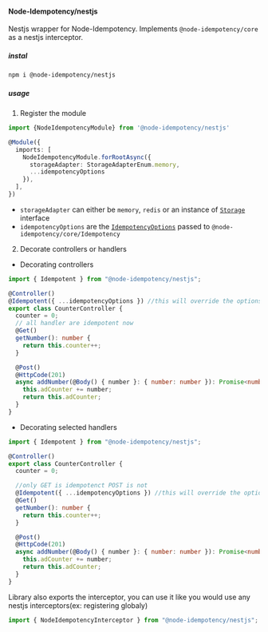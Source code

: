 #### Node-Idempotency/nestjs

Nestjs wrapper for Node-Idempotency.
Implements `@node-idempotency/core` as a nestjs interceptor.

##### instal

```bash
npm i @node-idempotency/nestjs
```

##### usage

1. Register the module

```ts
import {NodeIdempotencyModule} from '@node-idempotency/nestjs'

@Module({
  imports: [
    NodeIdempotencyModule.forRootAsync({
      storageAdapter: StorageAdapterEnum.memory,
      ...idempotencyOptions
    }),
  ],
})
```

- `storageAdapter` can either be `memory`, `redis` or an instance of [`Storage`](../storage/Readme.md) interface
- `idempotencyOptions` are the [`IdempotencyOptions`](../core/Readme.md) passed to `@node-idempotency/core/Idempotency`

2. Decorate controllers or handlers

- Decorating controllers

```ts
import { Idempotent } from "@node-idempotency/nestjs";

@Controller()
@Idempotent({ ...idempotencyOptions }) //this will override the options provided while registering the module
export class CounterController {
  counter = 0;
  // all handler are idempotent now
  @Get()
  getNumber(): number {
    return this.counter++;
  }

  @Post()
  @HttpCode(201)
  async addNumber(@Body() { number }: { number: number }): Promise<number> {
    this.adCounter += number;
    return this.adCounter;
  }
}
```

- Decorating selected handlers

```ts
import { Idempotent } from "@node-idempotency/nestjs";

@Controller()
export class CounterController {
  counter = 0;

  //only GET is idempotenct POST is not
  @Idempotent({ ...idempotencyOptions }) //this will override the options provided while registering the module
  @Get()
  getNumber(): number {
    return this.counter++;
  }

  @Post()
  @HttpCode(201)
  async addNumber(@Body() { number }: { number: number }): Promise<number> {
    this.adCounter += number;
    return this.adCounter;
  }
}
```

Library also exports the interceptor, you can use it like you would use any nestjs interceptors(ex: registering globaly)

```ts
import { NodeIdempotencyInterceptor } from "@node-idempotency/nestjs";
```
